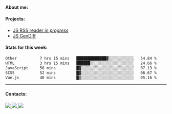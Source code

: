 #### About me:

#### Projects:
- [JS RSS reader *in progress*](https://github.com/GKoil/frontend-project-lvl3)
- [JS GenDiff](https://github.com/GKoil/GenDiff)

#### Stats for this week:
<!--START_SECTION:waka-->

```txt
Other          7 hrs 15 mins   █████████████▓░░░░░░░░░░░   54.84 %
HTML           3 hrs 15 mins   ██████░░░░░░░░░░░░░░░░░░░   24.66 %
JavaScript     56 mins         █▓░░░░░░░░░░░░░░░░░░░░░░░   07.13 %
SCSS           52 mins         █▓░░░░░░░░░░░░░░░░░░░░░░░   06.67 %
Vue.js         40 mins         █▒░░░░░░░░░░░░░░░░░░░░░░░   05.16 %
```

<!--END_SECTION:waka-->
---
#### Contacts:

<a target='_blank' title='LinkedIn' href="https://www.linkedin.com/in/gkoil/">
  <img src="https://img.shields.io/badge/LinkedIn-0077B5?style=for-the-badge&logo=linkedin&logoColor=white" />
</a>
<a target='_blank' title='Telegram' href="https://t.me/gkoil">
  <img src="https://img.shields.io/badge/Telegram-2CA5E0?style=for-the-badge&logo=telegram&logoColor=white" />
</a>
<a target='_blank' title='Gmail' href="mailto: gk.grigorev@gmail.com">
  <img src="https://img.shields.io/badge/Gmail-D14836?style=for-the-badge&logo=gmail&logoColor=white" />
</a>

